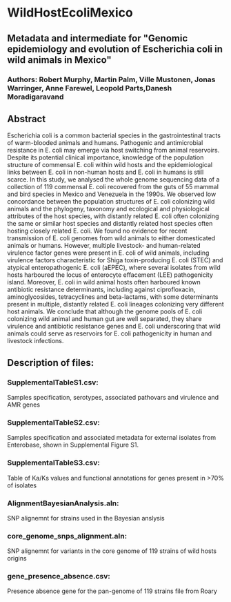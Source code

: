 # WildHostEcoliMexico


## Metadata and intermediate for "Genomic epidemiology and evolution of Escherichia coli in wild animals in Mexico"
### Authors: Robert Murphy, Martin Palm, Ville Mustonen, Jonas Warringer, Anne Farewel, Leopold Parts,Danesh Moradigaravand


## Abstract 
Escherichia coli is a common bacterial species in the gastrointestinal tracts of warm-blooded animals and humans. Pathogenic and antimicrobial resistance in E. coli may emerge via host switching from animal reservoirs. Despite its potential clinical importance, knowledge of the population structure of commensal E. coli within wild hosts and the epidemiological links between E. coli in non-human hosts and E. coli in humans is still scarce. In this study, we analysed the whole genome sequencing data of a collection of 119 commensal E. coli recovered from the guts of 55 mammal and bird species in Mexico and Venezuela in the 1990s. We observed low concordance between the population structures of E. coli colonizing wild animals and the phylogeny, taxonomy and ecological and physiological attributes of the host species, with distantly related E. coli often colonizing the same or similar host species and distantly related host species often hosting closely related E. coli. We found no evidence for recent transmission of E. coli genomes from wild animals to either domesticated animals or humans. However, multiple livestock- and human-related virulence factor genes were present in E. coli of wild animals, including virulence factors characteristic for Shiga toxin-producing E. coli (STEC) and atypical enteropathogenic E. coli (aEPEC), where several isolates from wild hosts harboured the locus of enterocyte effacement (LEE) pathogenicity island. Moreover, E. coli in wild animal hosts often harboured known antibiotic resistance determinants, including against ciprofloxacin, aminoglycosides, tetracyclines and beta-lactams, with some determinants present in multiple, distantly related E. coli lineages colonizing very different host animals. We conclude that although the genome pools of E. coli colonizing wild animal and human gut are well separated, they share virulence and antibiotic resistance genes and E. coli underscoring that wild animals could serve as reservoirs for E. coli pathogenicity in human and livestock infections.  


## Description of files:
### SupplementalTableS1.csv: 
Samples specification, serotypes, associated pathovars and virulence and AMR genes
### SupplementalTableS2.csv: 
Samples specification and associated metadata for external isolates from Enterobase, shown in Supplemental Figure S1.
### SupplementalTableS3.csv: 
Table of Ka/Ks values and functional annotations for genes present in >70% of isolates  
### AlignmentBayesianAnalysis.aln: 
SNP alignemnt for strains used in the Bayesian anslysis
### core_genome_snps_alignment.aln: 
SNP alignemnt for variants in the core genome of 119 strains of wild hosts origins
### gene_presence_absence.csv: 
Presence absence gene for the pan-genome of 119 strains file from Roary 
